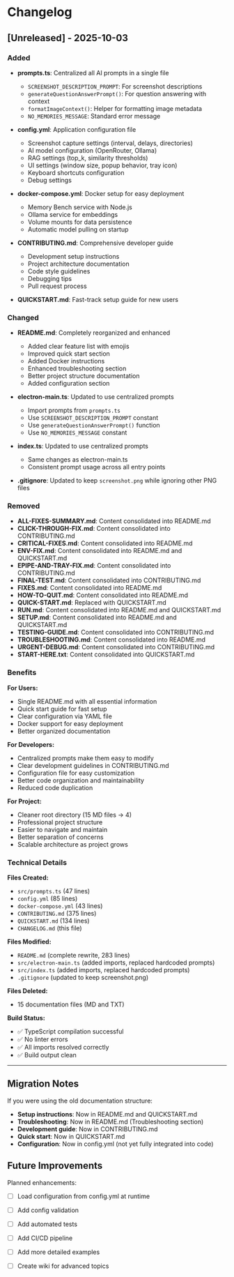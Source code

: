 # Changelog

## [Unreleased] - 2025-10-03

### Added
- **prompts.ts**: Centralized all AI prompts in a single file
  - `SCREENSHOT_DESCRIPTION_PROMPT`: For screenshot descriptions
  - `generateQuestionAnswerPrompt()`: For question answering with context
  - `formatImageContext()`: Helper for formatting image metadata
  - `NO_MEMORIES_MESSAGE`: Standard error message

- **config.yml**: Application configuration file
  - Screenshot capture settings (interval, delays, directories)
  - AI model configuration (OpenRouter, Ollama)
  - RAG settings (top_k, similarity thresholds)
  - UI settings (window size, popup behavior, tray icon)
  - Keyboard shortcuts configuration
  - Debug settings

- **docker-compose.yml**: Docker setup for easy deployment
  - Memory Bench service with Node.js
  - Ollama service for embeddings
  - Volume mounts for data persistence
  - Automatic model pulling on startup

- **CONTRIBUTING.md**: Comprehensive developer guide
  - Development setup instructions
  - Project architecture documentation
  - Code style guidelines
  - Debugging tips
  - Pull request process

- **QUICKSTART.md**: Fast-track setup guide for new users

### Changed
- **README.md**: Completely reorganized and enhanced
  - Added clear feature list with emojis
  - Improved quick start section
  - Added Docker instructions
  - Enhanced troubleshooting section
  - Better project structure documentation
  - Added configuration section

- **electron-main.ts**: Updated to use centralized prompts
  - Import prompts from `prompts.ts`
  - Use `SCREENSHOT_DESCRIPTION_PROMPT` constant
  - Use `generateQuestionAnswerPrompt()` function
  - Use `NO_MEMORIES_MESSAGE` constant

- **index.ts**: Updated to use centralized prompts
  - Same changes as electron-main.ts
  - Consistent prompt usage across all entry points

- **.gitignore**: Updated to keep `screenshot.png` while ignoring other PNG files

### Removed
- **ALL-FIXES-SUMMARY.md**: Content consolidated into README.md
- **CLICK-THROUGH-FIX.md**: Content consolidated into CONTRIBUTING.md
- **CRITICAL-FIXES.md**: Content consolidated into README.md
- **ENV-FIX.md**: Content consolidated into README.md and QUICKSTART.md
- **EPIPE-AND-TRAY-FIX.md**: Content consolidated into CONTRIBUTING.md
- **FINAL-TEST.md**: Content consolidated into CONTRIBUTING.md
- **FIXES.md**: Content consolidated into README.md
- **HOW-TO-QUIT.md**: Content consolidated into README.md
- **QUICK-START.md**: Replaced with QUICKSTART.md
- **RUN.md**: Content consolidated into README.md and QUICKSTART.md
- **SETUP.md**: Content consolidated into README.md and QUICKSTART.md
- **TESTING-GUIDE.md**: Content consolidated into CONTRIBUTING.md
- **TROUBLESHOOTING.md**: Content consolidated into README.md
- **URGENT-DEBUG.md**: Content consolidated into CONTRIBUTING.md
- **START-HERE.txt**: Content consolidated into QUICKSTART.md

### Benefits

**For Users:**
- Single README.md with all essential information
- Quick start guide for fast setup
- Clear configuration via YAML file
- Docker support for easy deployment
- Better organized documentation

**For Developers:**
- Centralized prompts make them easy to modify
- Clear development guidelines in CONTRIBUTING.md
- Configuration file for easy customization
- Better code organization and maintainability
- Reduced code duplication

**For Project:**
- Cleaner root directory (15 MD files → 4)
- Professional project structure
- Easier to navigate and maintain
- Better separation of concerns
- Scalable architecture as project grows

### Technical Details

**Files Created:**
- `src/prompts.ts` (47 lines)
- `config.yml` (85 lines)
- `docker-compose.yml` (43 lines)
- `CONTRIBUTING.md` (375 lines)
- `QUICKSTART.md` (134 lines)
- `CHANGELOG.md` (this file)

**Files Modified:**
- `README.md` (complete rewrite, 283 lines)
- `src/electron-main.ts` (added imports, replaced hardcoded prompts)
- `src/index.ts` (added imports, replaced hardcoded prompts)
- `.gitignore` (updated to keep screenshot.png)

**Files Deleted:**
- 15 documentation files (MD and TXT)

**Build Status:**
- ✅ TypeScript compilation successful
- ✅ No linter errors
- ✅ All imports resolved correctly
- ✅ Build output clean

---

## Migration Notes

If you were using the old documentation structure:

- **Setup instructions**: Now in README.md and QUICKSTART.md
- **Troubleshooting**: Now in README.md (Troubleshooting section)
- **Development guide**: Now in CONTRIBUTING.md
- **Quick start**: Now in QUICKSTART.md
- **Configuration**: Now in config.yml (not yet fully integrated into code)

## Future Improvements

Planned enhancements:
- [ ] Load configuration from config.yml at runtime
- [ ] Add config validation
- [ ] Add automated tests
- [ ] Add CI/CD pipeline
- [ ] Add more detailed examples
- [ ] Create wiki for advanced topics

